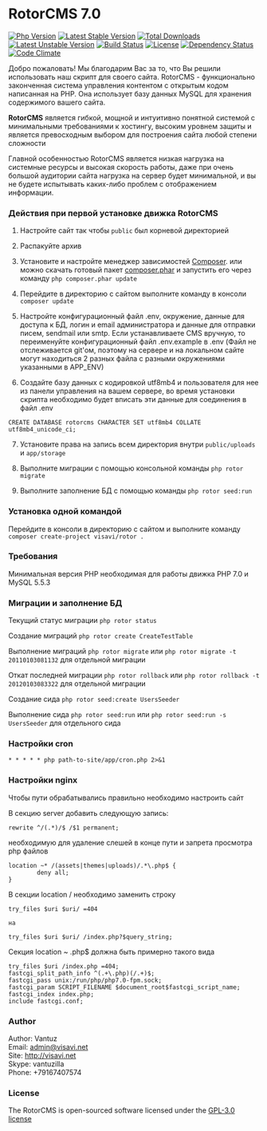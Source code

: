 RotorCMS 7.0
=========

[![Php Version](https://img.shields.io/badge/php-%3E%3D%207.0-brightgreen.svg)](https://php.net)
[![Latest Stable Version](https://poser.pugx.org/visavi/rotor/v/stable)](https://packagist.org/packages/visavi/rotor)
[![Total Downloads](https://poser.pugx.org/visavi/rotor/downloads)](https://packagist.org/packages/visavi/rotor)
[![Latest Unstable Version](https://poser.pugx.org/visavi/rotor/v/unstable)](https://packagist.org/packages/visavi/rotor)
[![Build Status](https://travis-ci.org/visavi/rotor.svg)](https://travis-ci.org/visavi/rotor)
[![License](https://poser.pugx.org/visavi/rotor/license)](https://packagist.org/packages/visavi/rotor)
[![Dependency Status](https://www.versioneye.com/user/projects/588f6be5760ce60041d80429/badge.svg)](https://www.versioneye.com/user/projects/588f6be5760ce60041d80429)
[![Code Climate](https://codeclimate.com/github/visavi/rotor/badges/gpa.svg)](https://codeclimate.com/github/visavi/rotor)

Добро пожаловать!
Мы благодарим Вас за то, что Вы решили использовать наш скрипт для своего сайта. RotorCMS - функционально законченная система управления контентом с открытым кодом написанная на PHP. Она использует базу данных MySQL для хранения содержимого вашего сайта.

**RotorCMS** является гибкой, мощной и интуитивно понятной системой с минимальными требованиями к хостингу, высоким уровнем защиты и является превосходным выбором для построения сайта любой степени сложности

Главной особенностью RotorCMS является низкая нагрузка на системные ресурсы и высокая скорость работы, даже при очень большой аудитории сайта нагрузка на сервер будет минимальной, и вы не будете испытывать каких-либо проблем с отображением информации.

### Действия при первой установке движка RotorCMS

1. Настройте сайт так чтобы `public` был корневой директорией

2. Распакуйте архив

3. Установите и настройте менеджер зависимостей [Composer](https://getcomposer.org).
   или можно скачать готовый пакет 
    [composer.phar](https://getcomposer.org/composer.phar)
    и запустить его через команду
   `php composer.phar update`

4. Перейдите в директорию с сайтом выполните команду в консоли `composer update`

5. Настройте конфигурационный файл .env, окружение, данные для доступа к БД, логин и email администратора и данные для отправки писем, sendmail или smtp. Если устанавливаете CMS вручную, то переименуйте конфигурационный файл .env.example в .env (Файл не отслеживается git'ом, поэтому на сервере и на локальном сайте могут находиться 2 разных файла с разными окружениями указанными в APP_ENV)

6. Создайте базу данных с кодировкой utf8mb4 и пользователя для нее из панели управления на вашем сервере, во время установки скрипта необходимо будет вписать эти данные для соединения в файл .env

`CREATE DATABASE rotorcms CHARACTER SET utf8mb4 COLLATE utf8mb4_unicode_ci;`

7. Установите права на запись всем директория внутри `public/uploads` и `app/storage`

8. Выполните миграции с помощью консольной команды `php rotor migrate`

9. Выполните заполнение БД с помощью команды `php rotor seed:run`

### Установка одной командой
Перейдите в консоли в директорию с сайтом и выполните команду `composer create-project visavi/rotor .`

### Требования

Минимальная версия PHP необходимая для работы движка PHP 7.0 и MySQL 5.5.3

### Миграции и заполнение БД

Текущий статус миграции `php rotor status`

Создание миграций `php rotor create CreateTestTable`

Выполнение миграций `php rotor migrate` или `php rotor migrate -t 20110103081132` для отдельной миграции

Откат последней миграции `php rotor rollback` или `php rotor rollback -t 20120103083322` для отдельной миграции

Создание сида `php rotor seed:create UsersSeeder`

Выполнение сида `php rotor seed:run` или `php rotor seed:run -s UsersSeeder` для отдельного сида

### Настройки cron

```
* * * * * php path-to-site/app/cron.php 2>&1
```

### Настройки nginx

Чтобы пути обрабатывались правильно необходимо настроить сайт

В секцию server добавить следующую запись: 

```
rewrite ^/(.*)/$ /$1 permanent;
```
необходимую для удаление слешей в конце пути и запрета просмотра php файлов

```
location ~* /(assets|themes|uploads)/.*\.php$ {
        deny all;
}
```
В секции location / необходимо заменить строку

```
try_files $uri $uri/ =404

на

try_files $uri $uri/ /index.php?$query_string;
```

Секция location ~ \.php$ должна быть примерно такого вида

```
try_files $uri /index.php =404;
fastcgi_split_path_info ^(.+\.php)(/.+)$;
fastcgi_pass unix:/run/php/php7.0-fpm.sock;
fastcgi_param SCRIPT_FILENAME $document_root$fastcgi_script_name;
fastcgi_index index.php;
include fastcgi.conf;
```

### Author
Author: Vantuz  
Email: admin@visavi.net  
Site: http://visavi.net  
Skype: vantuzilla  
Phone: +79167407574  

### License

The RotorCMS is open-sourced software licensed under the [GPL-3.0 license](http://opensource.org/licenses/GPL-3.0)
